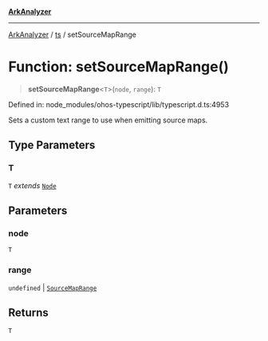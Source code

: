 [**ArkAnalyzer**](../../../../README.md)

***

[ArkAnalyzer](../../../../globals.md) / [ts](../README.md) / setSourceMapRange

# Function: setSourceMapRange()

> **setSourceMapRange**\<`T`\>(`node`, `range`): `T`

Defined in: node\_modules/ohos-typescript/lib/typescript.d.ts:4953

Sets a custom text range to use when emitting source maps.

## Type Parameters

### T

`T` *extends* [`Node`](../interfaces/Node.md)

## Parameters

### node

`T`

### range

`undefined` | [`SourceMapRange`](../interfaces/SourceMapRange.md)

## Returns

`T`

